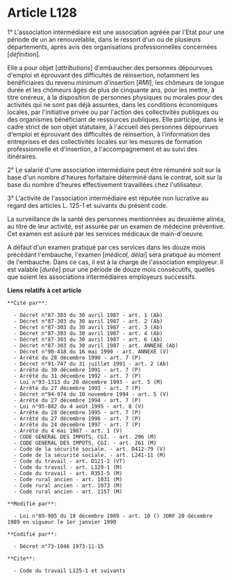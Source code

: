 # Article L128

1° L'association intermédiaire est une association agréée par l'Etat pour une période de un an renouvelable, dans le ressort
d'un ou de plusieurs départements, après avis des organisations professionnelles concernées [*définition*].

Elle a pour objet [*attributions*] d'embaucher des personnes dépourvues d'emploi et éprouvant des difficultés de réinsertion,
notamment les bénéficiaires du revenu minimum d'insertion [*RMI*], les chômeurs de longue durée et les chômeurs âgés de plus
de cinquante ans, pour les mettre, à titre onéreux, à la disposition de personnes physiques ou morales pour des activités qui
ne sont pas déjà assurées, dans les conditions économiques locales, par l'initiative privée ou par l'action des collectivités
publiques ou des organismes bénéficiant de ressources publiques. Elle participe, dans le cadre strict de son objet
statutaire, à l'accueil des personnes dépourvues d'emploi et éprouvant des difficultés de réinsertion, à l'information des
entreprises et des collectivités locales sur les mesures de formation professionnelle et d'insertion, à l'accompagnement et
au suivi des itinéraires.

2° Le salarié d'une association intermédiaire peut être rémunéré soit sur la base d'un nombre d'heures forfaitaire déterminé
dans le contrat, soit sur la base du nombre d'heures effectivement travaillées chez l'utilisateur.

3° L'activité de l'association intermédiaire est réputée non lucrative au regard des articles L. 125-1 et suivants du présent
code.

La surveillance de la santé des personnes mentionnées au deuxième alinéa, au titre de leur activité, est assurée par un
examen de médecine préventive. Cet examen est assuré par les services médicaux de main-d'oeuvre.

A défaut d'un examen pratiqué par ces services dans les douze mois précédant l'embauche, l'examen [*médical, délai*] sera
pratiqué au moment de l'embauche. Dans ce cas, il est à la charge de l'association employeur. Il est valable [*durée*] pour
une période de douze mois consécutifs, quelles que soient les associations intermédiaires employeurs successifs.

**Liens relatifs à cet article**

	**Cité par**:

	  - Décret n°87-303 du 30 avril 1987 - art. 1 (Ab)
	  - Décret n°87-303 du 30 avril 1987 - art. 2 (Ab)
	  - Décret n°87-303 du 30 avril 1987 - art. 3 (Ab)
	  - Décret n°87-303 du 30 avril 1987 - art. 4 (Ab)
	  - Décret n°87-303 du 30 avril 1987 - art. 6 (Ab)
	  - Décret n°87-303 du 30 avril 1987 - art. ANNEXE (Ab)
	  - Décret n°90-418 du 16 mai 1990 - art. ANNEXE (V)
	  - Arrêté du 28 décembre 1990 - art. 7 (P)
	  - Décret n°91-747 du 31 juillet 1991 - art. 2 (Ab)
	  - Arrêté du 30 décembre 1991 - art. 7 (P)
	  - Arrêté du 31 décembre 1992 - art. 7 (P)
	  - Loi n°93-1313 du 20 décembre 1993 - art. 5 (M)
	  - Arrêté du 27 décembre 1993 - art. 7 (P)
	  - Décret n°94-974 du 10 novembre 1994 - art. 5 (V)
	  - Arrêté du 27 décembre 1994 - art. 7 (P)
	  - Loi n°95-882 du 4 août 1995 - art. 8 (V)
	  - Arrêté du 28 décembre 1995 - art. 7 (P)
	  - Arrêté du 27 décembre 1996 - art. 7 (P)
	  - Arrêté du 24 décembre 1997 - art. 7 (P)
	  - Arrêté du 4 mai 1987 - art. 1 (V)
	  - CODE GENERAL DES IMPOTS, CGI. - art. 206 (M)
	  - CODE GENERAL DES IMPOTS, CGI. - art. 261 (M)
	  - Code de la sécurité sociale. - art. D412-79 (V)
	  - Code de la sécurité sociale. - art. L241-11 (M)
	  - Code du travail - art. D121-2 (VT)
	  - Code du travail - art. L129-1 (M)
	  - Code du travail - art. R351-5 (M)
	  - Code rural ancien - art. 1031 (M)
	  - Code rural ancien - art. 1073 (M)
	  - Code rural ancien - art. 1157 (M)

	**Modifié par**:

	  - Loi n°89-905 du 19 décembre 1989 - art. 10 () JORF 20 décembre 1989 en vigueur le 1er janvier 1990

	**Codifié par**:

	  - Décret n°73-1046 1973-11-15

	**Cite**:

	  - Code du travail L125-1 et suivants
